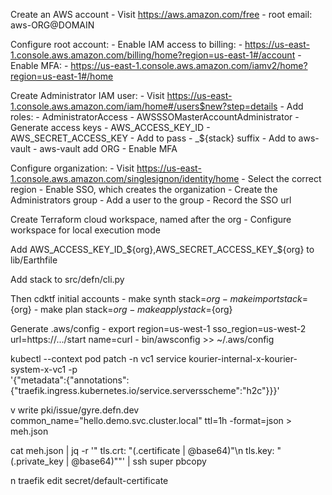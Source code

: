 Create an AWS account
    - Visit https://aws.amazon.com/free
        - root email: aws-ORG@DOMAIN

Configure root account:
    - Enable IAM access to billing:
        - https://us-east-1.console.aws.amazon.com/billing/home?region=us-east-1#/account
    - Enable MFA:
        - https://us-east-1.console.aws.amazon.com/iamv2/home?region=us-east-1#/home

Create Administrator IAM user:
    - Visit https://us-east-1.console.aws.amazon.com/iam/home#/users$new?step=details
    - Add roles:
        - AdministratorAccess
        - AWSSSOMasterAccountAdministrator
    - Generate access keys
        - AWS_ACCESS_KEY_ID
        - AWS_SECRET_ACCESS_KEY
        - Add to pass
            - _${stack} suffix
        - Add to aws-vault
            - aws-vault add ORG
        - Enable MFA

Configure organization:
    - Visit https://us-east-1.console.aws.amazon.com/singlesignon/identity/home
        - Select the correct region
        - Enable SSO, which creates the organization
    - Create the Administrators group
    - Add a user to the group
    - Record the SSO url

Create Terraform cloud workspace, named after the org
    - Configure workspace for local execution mode

Add AWS_ACCESS_KEY_ID_${org},AWS_SECRET_ACCESS_KEY_${org} to lib/Earthfile

Add stack to src/defn/cli.py

Then cdktf initial accounts
    - make synth stack=${org}
    - make import stack=${org}
    - make plan stack=${org}
    - make apply stack=${org}

Generate .aws/config
    - export region=us-west-1 sso_region=us-west-2 url=https://.../start name=curl
    - bin/awsconfig >> ~/.aws/config


kubectl --context pod patch -n vc1 service kourier-internal-x-kourier-system-x-vc1 -p \
'{"metadata":{"annotations":{"traefik.ingress.kubernetes.io/service.serversscheme":"h2c"}}}'

 v write pki/issue/gyre.defn.dev common_name="hello.demo.svc.cluster.local" ttl=1h -format=json  > meh.json

cat meh.json | jq -r '"  tls.crt: \"\(.certificate | @base64)\"\n  tls.key: \"\(.private_key | @base64)\""' | ssh super pbcopy

n traefik edit secret/default-certificate
